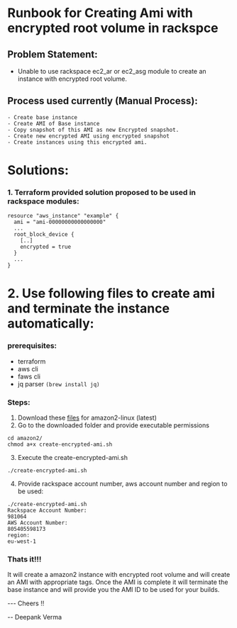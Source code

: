 # Runbook for Creating Ami with encrypted root volume in rackspce
## Problem Statement:
- Unable to use rackspace ec2_ar or ec2_asg module to create an instance with encrypted root volume.


## Process used currently (Manual Process): 

    - Create base instance
    - Create AMI of Base instance
    - Copy snapshot of this AMI as new Encrypted snapshot.
    - Create new encrypted AMI using encrypted snapshot
    - Create instances using this encrypted ami.

# Solutions: 
### 1. Terraform provided solution proposed to be used in rackspace modules: 
```
resource "aws_instance" "example" {
  ami = "ami-00000000000000000"
  ...
  root_block_device {
    [..]
    encrypted = true
  }
  ...
} 
```

# 2. Use following files to create ami and terminate the instance automatically:
### prerequisites:
- terraform
- aws cli
- faws cli 
- jq parser `(brew install jq)`
### Steps:
1) Download these [files](amazon2) for amazon2-linux (latest)
2) Go to the downloaded folder and provide executable permissions
```
cd amazon2/
chmod a+x create-encrypted-ami.sh
```
3) Execute the create-encrypted-ami.sh
```
./create-encrypted-ami.sh
```
4) Provide rackspace account number, aws account number and region to be used:
```
./create-encrypted-ami.sh 
Rackspace Account Number:
981064
AWS Account Number:
805405598173
region:
eu-west-1
```
### Thats it!!! 
It will create a amazon2 instance with encrypted root volume and will create an AMI with appropriate tags. 
Once the AMI is complete it will terminate the base instance and will provide you the AMI ID to be used for your builds.

--- Cheers !!

-- Deepank Verma



